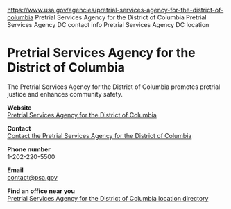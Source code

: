 

https://www.usa.gov/agencies/pretrial-services-agency-for-the-district-of-columbia
Pretrial Services Agency for the District of Columbia
Pretrial Services Agency DC contact info
Pretrial Services Agency DC location

# Pretrial Services Agency for the District of Columbia

The Pretrial Services Agency for the District of Columbia promotes pretrial justice and enhances community safety.

**Website**  
[Pretrial Services Agency for the District of Columbia](https://www.psa.gov/)

**Contact**  
[Contact the Pretrial Services Agency for the District of Columbia](https://www.psa.gov/?q=contact)

**Phone number**  
1-202-220-5500

**Email**  
[contact@psa.gov](mailto:contact@psa.gov)

**Find an office near you**  
[Pretrial Services Agency for the District of Columbia location directory](https://www.psa.gov/?q=contact/location_directory)
